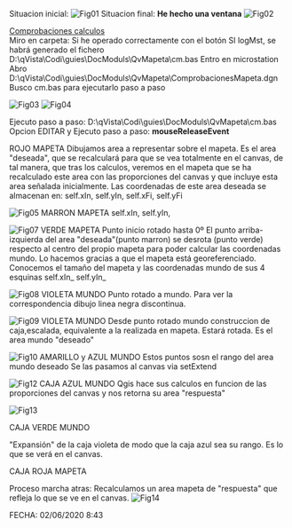 Situacion inicial:
![Fig01](./fig01.png)
Situacion final:
**He hecho una ventana**
![Fig02](./fig02.png)

[Comprobaciones calculos](./comprobacionesQvMapeta.md)    
Miro en carpeta:
Si he operado correctamente con el botón SI logMst, se habrá generado el fichero D:\qVista\Codi\guies\DocModuls\QvMapeta\cm.bas
Entro en microstation
Abro D:\qVista\Codi\guies\DocModuls\QvMapeta\ComprobacionesMapeta.dgn
Busco cm.bas para ejecutarlo paso a paso

![Fig03](./fig03.png)
![Fig04](./fig04.png)

Ejecuto paso a paso:
D:\qVista\Codi\guies\DocModuls\QvMapeta\cm.bas
Opcion EDITAR y Ejecuto paso a paso:
**mouseReleaseEvent**

ROJO MAPETA
Dibujamos area a representar sobre el mapeta.
Es el area &quot;deseada&quot;, que se recalculará para que se vea totalmente en el canvas, de tal manera, que tras los calculos, veremos en el mapeta que se ha recalculado este area con las proporciones del canvas y que incluye esta area señalada inicialmente.
Las coordenadas de este area deseada se almacenan en:
self.xIn, self.yIn, self.xFi, self.yFi

![Fig05](./fig05.png)
MARRON MAPETA
self.xIn, self.yIn,

![Fig07](./fig07.png)
VERDE MAPETA
Punto inicio rotado hasta 0º
El punto arriba-izquierda del area &quot;deseada&quot;(punto marron) se desrota (punto verde) respecto al centro del propio mapeta para poder calcular las coordenadas mundo. Lo hacemos gracias a que el mapeta está georeferenciado. Conocemos el tamaño del mapeta y las coordenadas mundo de sus 4 esquinas
self.xIn\_ self.yIn\_

![Fig08](./fig08.png)
VIOLETA MUNDO
Punto rotado a mundo. Para ver la correspondencia dibujo linea negra discontinua.

![Fig09](./fig09.png)
VIOLETA MUNDO
Desde punto rotado mundo construccion de caja,escalada, equivalente a la realizada en mapeta. Estará rotada.
Es el area mundo &quot;deseado&quot;

![Fig10](./fig10.png)
AMARILLO y AZUL MUNDO
Estos puntos sosn el rango del area mundo deseado
Se las pasamos al canvas via setExtend

![Fig12](./fig12.png)
CAJA AZUL MUNDO
Qgis hace sus calculos en funcion de las proporciones del canvas y nos retorna su area &quot;respuesta&quot;

![Fig13](./fig13.png)

CAJA VERDE MUNDO

&quot;Expansión&quot; de la caja violeta de modo que la caja azul sea su rango. Es lo que se verá en el canvas.


CAJA ROJA MAPETA

Proceso marcha atras: Recalculamos un area mapeta de &quot;respuesta&quot; que refleja lo que se ve en el canvas.
![Fig14](./fig14.png)

FECHA: 02/06/2020 8:43


<!--stackedit_data:
eyJoaXN0b3J5IjpbMTE5MTMwNjk0MSwxMjQ3MjI2MjcyXX0=
-->
